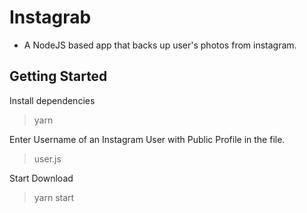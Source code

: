 # Instagrab

* A NodeJS based app that backs up user's photos from instagram.

## Getting Started

Install dependencies
> yarn

Enter Username of an Instagram User with Public Profile in the file.
> user.js

Start Download
> yarn start
